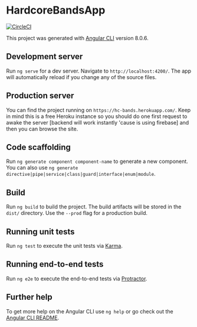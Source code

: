 # HardcoreBandsApp

[![CircleCI](https://circleci.com/gh/miguelopezv/hcbands/tree/master.svg?style=svg)](https://circleci.com/gh/miguelopezv/hcbands/tree/master)

This project was generated with [Angular CLI](https://github.com/angular/angular-cli) version 8.0.6.

## Development server

Run `ng serve` for a dev server. Navigate to `http://localhost:4200/`. The app will automatically reload if you change any of the source files.

## Production server

You can find the project running on `https://hc-bands.herokuapp.com/`. Keep in mind this is a free Heroku instance so you should do one first request to awake the server [backend will work instantly 'cause is using firebase] and then you can browse the site.

## Code scaffolding

Run `ng generate component component-name` to generate a new component. You can also use `ng generate directive|pipe|service|class|guard|interface|enum|module`.

## Build

Run `ng build` to build the project. The build artifacts will be stored in the `dist/` directory. Use the `--prod` flag for a production build.

## Running unit tests

Run `ng test` to execute the unit tests via [Karma](https://karma-runner.github.io).

## Running end-to-end tests

Run `ng e2e` to execute the end-to-end tests via [Protractor](http://www.protractortest.org/).

## Further help

To get more help on the Angular CLI use `ng help` or go check out the [Angular CLI README](https://github.com/angular/angular-cli/blob/master/README.md).
